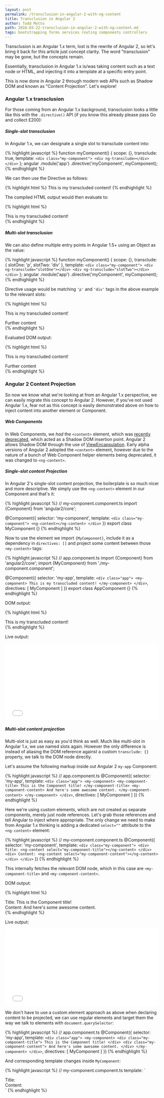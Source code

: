 ```yaml
---
layout: post
permalink: /transclusion-in-angular-2-with-ng-content
title: Transclusion in Angular 2
author: Todd Motto
path: 2016-03-22-transclusion-in-angular-2-with-ng-content.md
tags: bootstrapping forms services routing components controllers
---
```


Transclusion is an Angular 1.x term, lost is the rewrite of Angular 2, so let's bring it back for this article just concept clarity. The word "transclusion" may be gone, but the concepts remain.

Essentially, transclusion in Angular 1.x is/was taking content such as a text node or HTML, and injecting it into a template at a specific entry point.

This is now done in Angular 2 through modern web APIs such as Shadow DOM and known as "Content Projection". Let's explore!

### Angular 1.x transclusion

For those coming from an Angular 1.x background, transclusion looks a little like this with the `.directive()` API (if you know this already please pass Go and collect £200):

##### Single-slot transclusion

In Angular 1.x, we can designate a single slot to transclude content into:

{% highlight javascript %}
function myComponent() {
  scope: {},
  transclude: true,
  template: `
    <div class="my-component">
      <div ng-transclude></div>
    </div>
  `
};
angular
  .module('app')
  .directive('myComponent', myComponent);
{% endhighlight %}

We can then use the Directive as follows:

{% highlight html %}
<my-component>
  This is my transcluded content!
</my-component>
{% endhighlight %}

The compiled HTML output would then evaluate to:

{% highlight html %}
<my-component>
  <div class="my-component">
    <div ng-transclude>
      This is my transcluded content!
    </div>
  </div>
</my-component>
{% endhighlight %}

##### Multi-slot transclusion

We can also define multiple entry points in Angular 1.5+ using an Object as the value:

{% highlight javascript %}
function myComponent() {
  scope: {},
  transclude: {
    slotOne: 'p',
    slotTwo: 'div'
  },
  template: `
    <div class="my-component">
      <div ng-transclude="slotOne"></div>
      <div ng-transclude="slotTwo"></div>
    </div>
  `
};
angular
  .module('app')
  .directive('myComponent', myComponent);
{% endhighlight %}

Directive usage would be matching `'p'` and `'div'` tags in the above example to the relevant slots:

{% highlight html %}
<my-component>
  <p>
    This is my transcluded content!
  </p>
  <div>
    Further content
  </div>
</my-component>
{% endhighlight %}

Evaluated DOM output:

{% highlight html %}
<my-component>
  <div class="my-component">
    <div ng-transclude="slotOne">
      <p>
        This is my transcluded content!
      </p>
    </div>
    <div ng-transclude="slotTwo">
      <div>
        Further content
      </div>
    </div>
  </div>
</my-component>
{% endhighlight %}

### Angular 2 Content Projection

So now we know what we're looking at from an Angular 1.x perspective, we can easily migrate this concept to Angular 2. However, if you've not used Angular 1.x, fear not as this concept is easily demonstrated above on how to inject content into another element or Component.

##### Web Components <content>

In Web Components, we _had_ the `<content>` element, which was [recently deprecated](https://developer.mozilla.org/en-US/docs/Web/HTML/Element/content), which acted as a Shadow DOM insertion point. Angular 2 allows Shadow DOM through the use of [ViewEncapsulation](/emulated-native-shadow-dom-angular-2-view-encapsulation). Early alpha versions of Angular 2 adopted the `<content>` element, however due to the nature of a bunch of Web Component helper elements being deprecated, it was changed to `<ng-content>`.

##### Single-slot content Projection

In Angular 2's single-slot content projection, the boilerplate is so much nicer and more descriptive. We simply use the `<ng-content>` element in our Component and that's it:

{% highlight javascript %}
// my-component.component.ts
import {Component} from 'angular2/core';

@Component({
  selector: 'my-component',
  template: `
    <div class="my-component">
      <ng-content></ng-content>
    </div>
  `
})
export class MyComponent {}
{% endhighlight %}

Now to use the element we import `{MyComponent}`, include it as a dependency in `directives: []` and project some content between those `<my-content>` tags:

{% highlight javascript %}
// app.component.ts
import {Component} from 'angular2/core';
import {MyComponent} from './my-component.component';

@Component({
  selector: 'my-app',
  template: `
    <div class="app">
      <my-component>
        This is my transcluded content!
      </my-component>
    </div>
  `,
  directives: [
    MyComponent
  ]
})
export class AppComponent {}
{% endhighlight %}

DOM output:

{% highlight html %}
<div class="app">
  <my-component>
    <div class="my-component">
      This is my transcluded content!
    </div>
  </my-component>
</div>
{% endhighlight %}

Live output:

<iframe src="//embed.plnkr.co/TCusCR4NHGbJy9gBN7ZV" frameborder="0" border="0" cellspacing="0" cellpadding="0" width="100%" height="250"></iframe>

##### Multi-slot content projection

Multi-slot is just as easy as you'd think as well. Much like multi-slot in Angular 1.x, we use named slots again. However the only difference is instead of aliasing the DOM reference against a custom `transclude: {}` property, we talk to the DOM node directly.

Let's assume the following markup inside out Angular 2 `my-app` Component:

{% highlight javascript %}
// app.component.ts
@Component({
  selector: 'my-app',
  template: `
    <div class="app">
      <my-component>
        <my-component-title>
          This is the Component title!
        </my-component-title>
        <my-component-content>
          And here's some awesome content.
        </my-component-content>
      </my-component>
    </div>
  `,
  directives: [
    MyComponent
  ]
})
{% endhighlight %}

Here we're using custom elements, which are not created as separate components, merely just node references. Let's grab those references and tell Angular to inject where appropriate. The only change we need to make from Angular 1.x thinking is adding a dedicated `select=""` attribute to the `<ng-content>` element:

{% highlight javascript %}
// my-component.component.ts
@Component({
  selector: 'my-component',
  template: `
    <div class="my-component">
      <div>
        Title:
        <ng-content select="my-component-title"></ng-content>
      </div>
      <div>
        Content:
        <ng-content select="my-component-content"></ng-content>
      </div>
    </div>
  `
})
{% endhighlight %}

This internally fetches the relevant DOM node, which in this case are `<my-component-title>` and `<my-component-content>`.

DOM output:

{% highlight html %}
<div class="app">
  <my-component>
    <div class="my-component">
      <div>
        Title:
        <my-component-title>
          This is the Component title!
        </my-component-title>
      </div>
      <div>
        Content:
        <my-component-content>
          And here's some awesome content.
        </my-component-content>
      </div>
    </div>
  </my-component>
</div>
{% endhighlight %}

Live output:

<iframe src="//embed.plnkr.co/NbwoKx6yFQ2uFp2wWnj1" frameborder="0" border="0" cellspacing="0" cellpadding="0" width="100%" height="250"></iframe>

We don't have to use a custom element approach as above when declaring content to be projected, we can use regular elements and target them the way we talk to elements with `document.querySelector`:

{% highlight javascript %}
// app.component.ts
@Component({
  selector: 'my-app',
  template: `
    <div class="app">
      <my-component>
        <div class="my-component-title">
          This is the Component title!
        </div>
        <div class="my-component-content">
          And here's some awesome content.
        </div>
      </my-component>
    </div>
  `,
  directives: [
    MyComponent
  ]
})
{% endhighlight %}

And corresponding template changes inside `MyComponent`:

{% highlight javascript %}
// my-component.component.ts
template: `
  <div class="my-component">
    <div>
      Title:
      <ng-content select=".my-component-title"></ng-content>
    </div>
    <div>
      Content:
      <ng-content select=".my-component-content"></ng-content>
    </div>
  </div>
`
{% endhighlight %}
